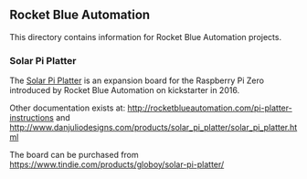 ## Rocket Blue Automation

This directory contains information for Rocket Blue Automation projects.

### Solar Pi Platter

The [Solar Pi Platter](https://www.kickstarter.com/projects/1647124460/solar-pi-platter) is an expansion board for the Raspberry Pi Zero introduced by Rocket Blue Automation on kickstarter in 2016.

Other documentation exists at: http://rocketblueautomation.com/pi-platter-instructions and
http://www.danjuliodesigns.com/products/solar_pi_platter/solar_pi_platter.html

The board can be purchased from https://www.tindie.com/products/globoy/solar-pi-platter/

